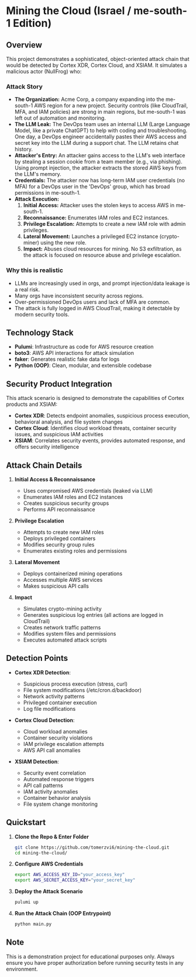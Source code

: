 # Mining the Cloud (Israel / me-south-1 Edition)

## Overview
This project demonstrates a sophisticated, object-oriented attack chain that would be detected by Cortex XDR, Cortex Cloud, and XSIAM. It simulates a malicious actor (NullFrog) who:

### Attack Story
- **The Organization:** Acme Corp, a company expanding into the me-south-1 AWS region for a new project. Security controls (like CloudTrail, MFA, and IAM policies) are strong in main regions, but me-south-1 was left out of automation and monitoring.
- **The LLM Leak:** The DevOps team uses an internal LLM (Large Language Model, like a private ChatGPT) to help with coding and troubleshooting. One day, a DevOps engineer accidentally pastes their AWS access and secret key into the LLM during a support chat. The LLM retains chat history.
- **Attacker's Entry:** An attacker gains access to the LLM's web interface by stealing a session cookie from a team member (e.g., via phishing). Using prompt injection, the attacker extracts the stored AWS keys from the LLM's memory.
- **Credentials:** The attacker now has long-term IAM user credentials (no MFA) for a DevOps user in the 'DevOps' group, which has broad permissions in me-south-1.
- **Attack Execution:**
  1. **Initial Access:** Attacker uses the stolen keys to access AWS in me-south-1.
  2. **Reconnaissance:** Enumerates IAM roles and EC2 instances.
  3. **Privilege Escalation:** Attempts to create a new IAM role with admin privileges.
  4. **Lateral Movement:** Launches a privileged EC2 instance (crypto-miner) using the new role.
  5. **Impact:** Abuses cloud resources for mining. No S3 exfiltration, as the attack is focused on resource abuse and privilege escalation.

### Why this is realistic
- LLMs are increasingly used in orgs, and prompt injection/data leakage is a real risk.
- Many orgs have inconsistent security across regions.
- Over-permissioned DevOps users and lack of MFA are common.
- The attack is fully logged in AWS CloudTrail, making it detectable by modern security tools.

## Technology Stack
- **Pulumi**: Infrastructure as code for AWS resource creation
- **boto3**: AWS API interactions for attack simulation
- **faker**: Generates realistic fake data for logs
- **Python (OOP)**: Clean, modular, and extensible codebase

## Security Product Integration
This attack scenario is designed to demonstrate the capabilities of Cortex products and XSIAM:
- **Cortex XDR**: Detects endpoint anomalies, suspicious process execution, behavioral analysis, and file system changes
- **Cortex Cloud**: Identifies cloud workload threats, container security issues, and suspicious IAM activities
- **XSIAM**: Correlates security events, provides automated response, and offers security intelligence

## Attack Chain Details
1. **Initial Access & Reconnaissance**
   - Uses compromised AWS credentials (leaked via LLM)
   - Enumerates IAM roles and EC2 instances
   - Creates suspicious security groups
   - Performs API reconnaissance

2. **Privilege Escalation**
   - Attempts to create new IAM roles
   - Deploys privileged containers
   - Modifies security group rules
   - Enumerates existing roles and permissions

3. **Lateral Movement**
   - Deploys containerized mining operations
   - Accesses multiple AWS services
   - Makes suspicious API calls

4. **Impact**
   - Simulates crypto-mining activity
   - Generates suspicious log entries (all actions are logged in CloudTrail)
   - Creates network traffic patterns
   - Modifies system files and permissions
   - Executes automated attack scripts

## Detection Points
- **Cortex XDR Detection**:
  - Suspicious process execution (stress, curl)
  - File system modifications (/etc/cron.d/backdoor)
  - Network activity patterns
  - Privileged container execution
  - Log file modifications

- **Cortex Cloud Detection**:
  - Cloud workload anomalies
  - Container security violations
  - IAM privilege escalation attempts
  - AWS API call anomalies

- **XSIAM Detection**:
  - Security event correlation
  - Automated response triggers
  - API call patterns
  - IAM activity anomalies
  - Container behavior analysis
  - File system change monitoring

## Quickstart
1. **Clone the Repo & Enter Folder**  
   ```bash
   git clone https://github.com/tomerzvi6/mining-the-cloud.git
   cd mining-the-cloud/
   ```

2. **Configure AWS Credentials**
   ```bash
   export AWS_ACCESS_KEY_ID="your_access_key"
   export AWS_SECRET_ACCESS_KEY="your_secret_key"
   ```

3. **Deploy the Attack Scenario**
   ```bash
   pulumi up
   ```

4. **Run the Attack Chain (OOP Entrypoint)**
   ```bash
   python main.py
   ```

## Note
This is a demonstration project for educational purposes only. Always ensure you have proper authorization before running security tests in any environment.


